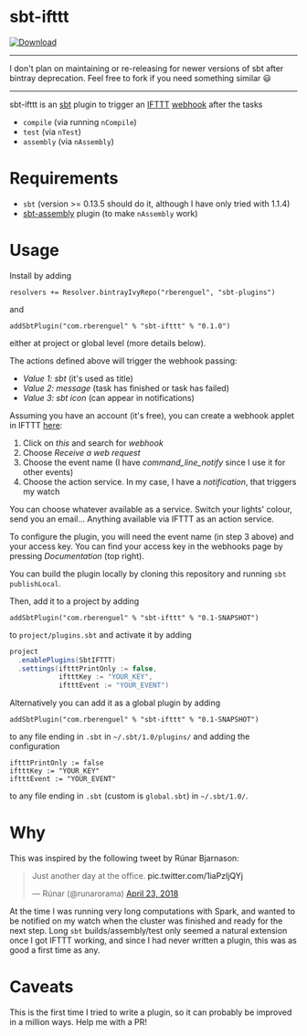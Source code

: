 # sbt-ifttt

[ ![Download](https://api.bintray.com/packages/rberenguel/sbt-plugins/sbt-ifttt/images/download.svg) ](https://bintray.com/rberenguel/sbt-plugins/sbt-ifttt/_latestVersion)

---

I don't plan on maintaining or re-releasing for newer versions of sbt after bintray deprecation. Feel free to fork if you need something similar 😃

---


sbt-ifttt is an [sbt](http://www.scala-sbt.org/) plugin to trigger an
[IFTTT](https://ifttt.com/maker_webhooks)
[webhook](https://ifttt.com/maker_webhooks) after the tasks

* `compile` (via running `nCompile`)
* `test` (via `nTest`)
* `assembly` (via `nAssembly`)

# Requirements

* `sbt` (version >= 0.13.5 should do it, although I have only tried with
  1.1.4)
* [sbt-assembly](https://github.com/sbt/sbt-assembly) plugin (to make
  `nAssembly` work)

# Usage

Install by adding 

```
resolvers += Resolver.bintrayIvyRepo("rberenguel", "sbt-plugins")
```
and
```
addSbtPlugin("com.rberenguel" % "sbt-ifttt" % "0.1.0")
```
either at project or global level (more details below).

The actions defined above will trigger the webhook passing:
* _Value 1: sbt_ (it's used as title)
* _Value 2: message_ (task has finished or task has failed)
* _Value 3: sbt icon_ (can appear in notifications)

Assuming you have an account (it's free), you can create a webhook applet in
IFTTT [here](https://ifttt.com/create):

1. Click on _this_ and search for _webhook_
2. Choose _Receive a web request_
3. Choose the event name (I have _command\_line\_notify_ since I use it for
   other events)
4. Choose the action service. In my case, I have a _notification_, that triggers
   my watch

You can choose whatever available as a service. Switch your lights' colour, send
you an email... Anything available via IFTTT as an action service.

To configure the plugin, you will need the event name (in step 3 above) and your
access key. You can find your access key in the webhooks page by pressing
_Documentation_ (top right).

You can build the plugin locally by cloning this repository and running `sbt
publishLocal`.

Then, add it to a project by adding

```
addSbtPlugin("com.rberenguel" % "sbt-ifttt" % "0.1-SNAPSHOT")
```

to `project/plugins.sbt` and activate it by adding 

```scala
project
  .enablePlugins(SbtIFTTT)
  .settings(iftttPrintOnly := false,
            iftttKey := "YOUR_KEY",
            iftttEvent := "YOUR_EVENT")
```

Alternatively you can add it as a global plugin by adding

```
addSbtPlugin("com.rberenguel" % "sbt-ifttt" % "0.1-SNAPSHOT")
```
to any file ending in `.sbt` in `~/.sbt/1.0/plugins/` and adding the configuration

```
iftttPrintOnly := false
iftttKey := "YOUR_KEY"
iftttEvent := "YOUR_EVENT"
```
to any file ending in `.sbt` (custom is `global.sbt`) in `~/.sbt/1.0/`.

# Why

This was inspired by the following tweet by Rúnar Bjarnason:

<blockquote class="twitter-tweet" data-lang="en"><p lang="en" dir="ltr">Just another day at the office. <a src="https://t.co/1iaPzIjQYj">pic.twitter.com/1iaPzIjQYj</a></p>&mdash; Rúnar (@runarorama) <a href="https://twitter.com/runarorama/status/988460928298569728?ref_src=twsrc%5Etfw">April 23, 2018</a></blockquote>

At the time I was running very long computations with Spark, and wanted to be
notified on my watch when the cluster was finished and ready for the next step.
Long `sbt` builds/assembly/test only seemed a natural extension once I got IFTTT
working, and since I had never written a plugin, this was as good a first time
as any.

# Caveats

This is the first time I tried to write a plugin, so it can probably be improved
in a million ways. Help me with a PR!
